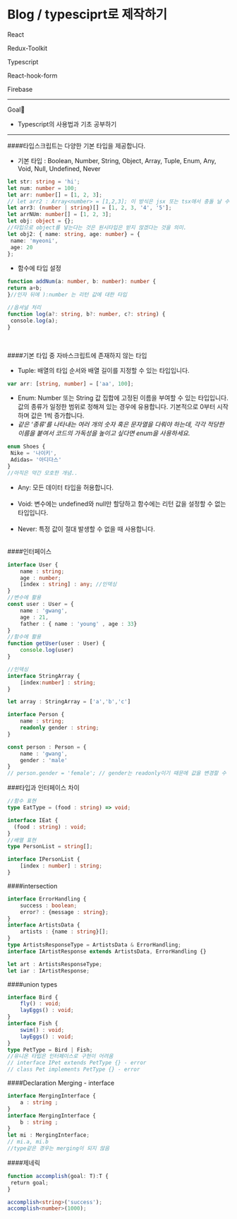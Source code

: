 Blog / typesciprt로 제작하기
===========================
React

Redux-Toolkit

Typescript

React-hook-form

Firebase

------------------------------------

Goal🎯

- Typescript의 사용법과 기초 공부하기


--------------------------------------


####타입스크립트는 다양한 기본 타입을 제공합니다.</br>
- 기본 타입 : 
Boolean, Number, String, Object, Array, Tuple, Enum, Any, Void, Null, Undefined, Never

```typescript
let str: string = 'hi';
let num: number = 100;
let arr: number[] = [1, 2, 3];
// let arr2 : Array<number> = [1,2,3]; 이 방식은 jsx 또는 tsx애서 충돌 날 수 있음
let arr3: (number | string)[] = [1, 2, 3, '4', '5'];
let arrNUm: number[] = [1, 2, 3];
let obj: object = {};
//타입으로 object를 넣는다는 것은 원시타입은 받지 않겠다는 것을 의미.
let obj2: { name: string, age: number} = {
 name: 'myeoni',
 age: 20
};
```

- 함수에 타입 설정

```typescript
function addNum(a: number, b: number): number {
return a+b;
}//인자 뒤에 ):number 는 리턴 값에 대한 타입

//옵셔널 처리
function log(a?: string, b?: number, c?: string) {
 console.log(a);
}
```

<br/>

####기본 타입 중 자바스크립트에 존재하지 않는 타입<br/>
- Tuple: 배열의 타입 순서와 배열 길이를 지정할 수 있는 타입입니다.
```typescript
var arr: [string, number] = ['aa', 100];
```

- Enum: Number 또는 String 값 집합에 고정된 이름을 부여할 수 있는 타입입니다. 값의 종류가 일정한 범위로 정해져 있는 경우에 유용합니다. 기본적으로 0부터 시작하며 값은 1씩 증가합니다.
- _같은 ‘종류’를 나타내는 여러 개의 숫자 혹은 문자열을 다뤄야 하는데, 각각 적당한 이름을 붙여서 코드의 가독성을 높이고 싶다면 enum을 사용하세요._
```typescript
enum Shoes {
 Nike = '나이키',
 Adidas= '아디다스'
}
//아직은 약간 모호한 개념..
```
- Any: 모든 데이터 타입을 허용합니다.
  <br/><br/>
- Void: 변수에는 undefined와 null만 할당하고 함수에는 리턴 값을 설정할 수 없는 타입입니다.
<br/><br/>
- Never: 특정 값이 절대 발생할 수 없을 때 사용합니다.<br/><br/>

####인터페이스<br/>

```typescript
interface User {
    name : string;
    age : number;
    [index : string] : any; //인덱싱
}
//변수에 활용
const user : User = {
    name : 'gwang',
    age : 21,
    father : { name : 'young' , age : 33}
}
//함수에 활용
function getUser(user : User) {
    console.log(user)
}

//인덱싱
interface StringArray {
    [index:number] : string;
}

let array : StringArray = ['a','b','c']

interface Person {
    name : string;
    readonly gender : string;
}

const person : Person = {
    name : 'gwang',
    gender : 'male'
}
// person.gender = 'female'; // gender는 readonly이기 때문에 값을 변경할 수 없다.
```
###타입과 인터페이스 차이<br/>
```typescript
//함수 표현
type EatType = (food : string) => void;

interface IEat {
  (food : string) : void;
}
//배열 표현
type PersonList = string[];

interface IPersonList {
    [index : number] : string;
}
```
####intersection
```typescript
interface ErrorHandling {
    success : boolean;
    error? : {message : string};
}
interface ArtistsData {
    artists : {name : string}[];
}
type ArtistsResponseType = ArtistsData & ErrorHandling;
interface IArtistResponse extends ArtistsData, ErrorHandling {}

let art : ArtistsResponseType;
let iar : IArtistResponse;
```
####union types
```typescript
interface Bird {
    fly() : void;
    layEggs() : void;
}
interface Fish {
    swim() : void;
    layEggs() : void;
}
type PetType = Bird | Fish;
//유니온 타입은 인터페이스로 구현이 어려움
// interface IPet extends PetType {} - error
// class Pet implements PetType {} - error
```
####Declaration Merging - interface
```typescript
interface MergingInterface {
    a : string ;
}
interface MergingInterface {
    b : string ;
}
let mi : MergingInterface;
// mi.a, mi.b
//type같은 경우는 merging이 되지 않음
```












####제네릭<br/>

```typescript
function accomplish(goal: T):T {
 return goal;
}

accomplish<string>('success');
accomplish<number>(1000);
```
